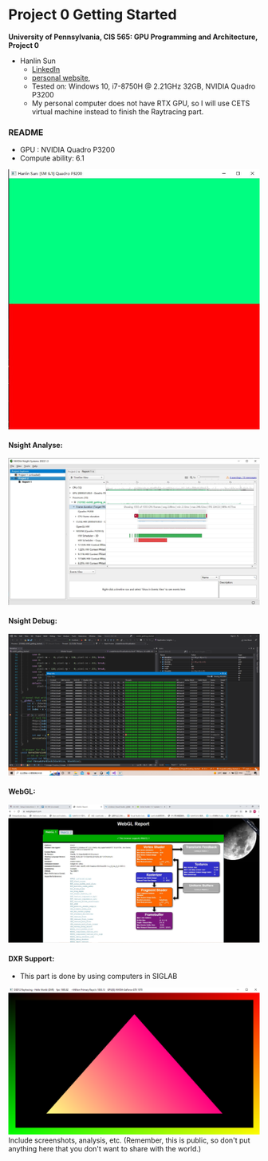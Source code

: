 Project 0 Getting Started
====================

**University of Pennsylvania, CIS 565: GPU Programming and Architecture, Project 0**

* Hanlin Sun
  * [LinkedIn](https://www.linkedin.com/in/hanlin-sun-7162941a5/)
  * [personal website](https://hanlinsun.github.io/), 
  * Tested on: Windows 10, i7-8750H @ 2.21GHz 32GB, NVIDIA Quadro P3200
  * My personal computer does not have RTX GPU, so I will use CETS virtual machine instead to finish the Raytracing part.

### README
* GPU : NVIDIA Quadro P3200
* Compute ability: 6.1

![CUDA Test Image](images/Hanlin-CUDATest.JPG)

#### Nsight Analyse:

![Nsight Test Image:](images/Nsight.JPG)

#### Nsight Debug:

![Nsight Debug Image](images/NsightDebug.png)

#### WebGL:

![WebGL Test Image](images/webGL.JPG)

#### DXR Support:

* This part is done by using computers in SIGLAB

![DXR Test Result](images/Capture.PNG)
Include screenshots, analysis, etc. (Remember, this is public, so don't put
anything here that you don't want to share with the world.)


